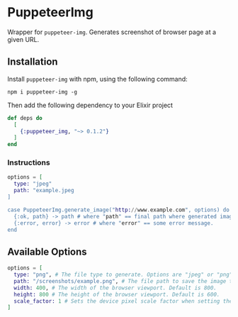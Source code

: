 # PuppeteerImg

Wrapper for `puppeteer-img`. Generates screenshot of browser page at a given URL.

## Installation

Install `puppeteer-img` with npm, using the following command:

```
npm i puppeteer-img -g
```

Then add the following dependency to your Elixir project

```elixir
def deps do
  [
    {:puppeteer_img, "~> 0.1.2"}
  ]
end
```

### Instructions

```elixir
options = [
  type: "jpeg"
  path: "example.jpeg
]

case PuppeteerImg.generate_image("http://www.example.com", options) do
  {:ok, path} -> path # where "path" == final path where generated image is stored.
  {:error, error} -> error # where "error" == some error message.
end
```

## Available Options

```elixir
options = [
  type: "png", # The file type to generate. Options are "jpeg" or "png". Defaults to png.
  path: "/screenshots/example.png", # The file path to save the image to.
  width: 400, # The width of the browser viewport. Default is 800.
  height: 800 # The height of the browser viewport. Default is 600.
  scale_factor: 1 # Sets the device pixel scale factor when setting the viewport.  Defaults to 1.
]
```

